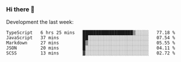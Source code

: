 ### Hi there 👋

Development the last week:
<!--START_SECTION:waka-->

```text
TypeScript   6 hrs 25 mins   ███████████████████▒░░░░░   77.18 %
JavaScript   37 mins         ██░░░░░░░░░░░░░░░░░░░░░░░   07.54 %
Markdown     27 mins         █▒░░░░░░░░░░░░░░░░░░░░░░░   05.55 %
JSON         20 mins         █░░░░░░░░░░░░░░░░░░░░░░░░   04.11 %
SCSS         13 mins         ▓░░░░░░░░░░░░░░░░░░░░░░░░   02.72 %
```

<!--END_SECTION:waka-->

<!--
**JASONPANGGO/jasonpanggo** is a ✨ _special_ ✨ repository because its `README.md` (this file) appears on your GitHub profile.

Here are some ideas to get you started:

- 🔭 I’m currently working on ...
- 🌱 I’m currently learning ...
- 👯 I’m looking to collaborate on ...
- 🤔 I’m looking for help with ...
- 💬 Ask me about ...
- 📫 How to reach me: ...
- 😄 Pronouns: ...
- ⚡ Fun fact: ...
-->
